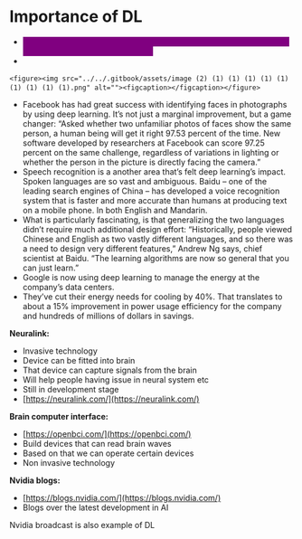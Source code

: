 # Importance of DL

* <mark style="color:purple;background-color:purple;">**Performance of older ML algo is saturated, whereas DL with new algo is able to give better performance**</mark>
*

    <figure><img src="../../.gitbook/assets/image (2) (1) (1) (1) (1) (1) (1) (1) (1) (1).png" alt=""><figcaption></figcaption></figure>
* Facebook has had great success with identifying faces in photographs by using deep learning. It’s not just a marginal improvement, but a game changer: “Asked whether two unfamiliar photos of faces show the same person, a human being will get it right 97.53 percent of the time. New software developed by researchers at Facebook can score 97.25 percent on the same challenge, regardless of variations in lighting or whether the person in the picture is directly facing the camera.”
* Speech recognition is a another area that’s felt deep learning’s impact. Spoken languages are so vast and ambiguous. Baidu – one of the leading search engines of China – has developed a voice recognition system that is faster and more accurate than humans at producing text on a mobile phone. In both English and Mandarin.
* What is particularly fascinating, is that generalizing the two languages didn’t require much additional design effort: “Historically, people viewed Chinese and English as two vastly different languages, and so there was a need to design very different features,” Andrew Ng says, chief scientist at Baidu. “The learning algorithms are now so general that you can just learn.”
* Google is now using deep learning to manage the energy at the company’s data centers.
* They’ve cut their energy needs for cooling by 40%. That translates to about a 15% improvement in power usage efficiency for the company and hundreds of millions of dollars in savings.

&#x20;**Neuralink:**

* Invasive technology
* Device can be fitted into brain
* That device can capture signals from the brain
* Will help people having issue in neural system etc
* Still in development stage
* [https://neuralink.com/](https://neuralink.com/)

&#x20;**Brain computer interface:**

* [https://openbci.com/](https://openbci.com/)
* Build devices that can read brain waves
* Based on that we can operate certain devices
* Non invasive technology

&#x20;**Nvidia blogs:**

* [https://blogs.nvidia.com/](https://blogs.nvidia.com/)
* Blogs over the latest development in AI

&#x20;

Nvidia broadcast is also example of DL

&#x20;
